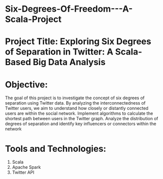 # Six-Degrees-Of-Freedom---A-Scala-Project

# Project Title: Exploring Six Degrees of Separation in Twitter: A Scala-Based Big Data Analysis

# Objective:
The goal of this project is to investigate the concept of six degrees of separation using Twitter data. By analyzing the interconnectedness of Twitter users, we aim to understand how closely or distantly connected users are within the social network. 
Implement algorithms to calculate the shortest path between users in the Twitter graph.
Analyze the distribution of degrees of separation and identify key influencers or connectors within the network

# Tools and Technologies:
1) Scala
2) Apache Spark
3) Twitter API

